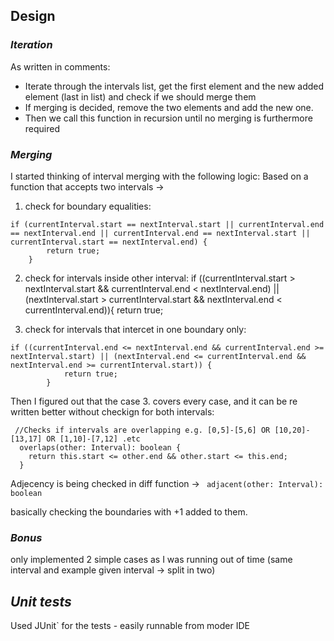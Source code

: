 ## Design

### *Iteration*

As written in comments:

* Iterate through the intervals list, get the first element and the new added element (last in list) and check if we should merge them
* If merging is decided, remove the two elements and add the new one.
* Then we call this  function in recursion until no merging is furthermore required

### *Merging*
I started thinking of interval merging with the following logic:
Based on a function that accepts two intervals ->
1. check for boundary equalities:
```
if (currentInterval.start == nextInterval.start || currentInterval.end == nextInterval.end || currentInterval.end == nextInterval.start ||  currentInterval.start == nextInterval.end) {
        return true;
    }
```
2. check for intervals inside other interval:
if ((currentInterval.start > nextInterval.start && currentInterval.end < nextInterval.end) || (nextInterval.start > currentInterval.start && nextInterval.end < currentInterval.end)){
        return true;

3. check for intervals that intercet in one boundary only:
```
if ((currentInterval.end <= nextInterval.end && currentInterval.end >= nextInterval.start) || (nextInterval.end <= currentInterval.end && nextInterval.end >= currentInterval.start)) {
            return true;
        }
```		
Then I figured out that the case 3. covers every case, and it can be re written better without checkign for both intervals:
```
 //Checks if intervals are overlapping e.g. [0,5]-[5,6] OR [10,20]-[13,17] OR [1,10]-[7,12] .etc
  overlaps(other: Interval): boolean {
    return this.start <= other.end && other.start <= this.end;
  } 
```

Adjecency is being checked in diff function -> ` adjacent(other: Interval): boolean`

basically checking the boundaries with +1 added to them.

### *Bonus*

only implemented 2 simple cases as I was running out of time (same interval and example given interval -> split in two)

## *Unit tests*

Used JUnit` for the tests - easily runnable from moder IDE



